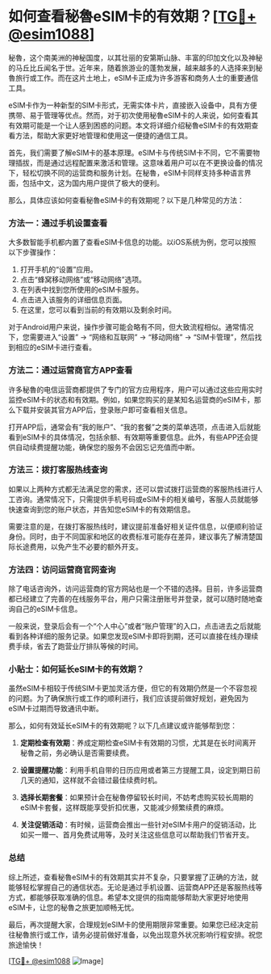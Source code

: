 # 如何查看秘魯eSIM卡的有效期？[[TG💪+ @esim1088](https://t.me/s/esim1088)]

秘魯，这个南美洲的神秘国度，以其壮丽的安第斯山脉、丰富的印加文化以及神秘的马丘比丘闻名于世。近年来，随着旅游业的蓬勃发展，越来越多的人选择来到秘魯旅行或工作。而在这片土地上，eSIM卡正成为许多游客和商务人士的重要通信工具。

eSIM卡作为一种新型的SIM卡形式，无需实体卡片，直接嵌入设备中，具有方便携带、易于管理等优点。然而，对于初次使用秘魯eSIM卡的人来说，如何查看其有效期可能是一个让人感到困惑的问题。本文将详细介绍秘魯eSIM卡的有效期查看方法，帮助大家更好地管理和使用这一便捷的通信工具。

首先，我们需要了解eSIM卡的基本原理。eSIM卡与传统SIM卡不同，它不需要物理插拔，而是通过远程配置来激活和管理。这意味着用户可以在不更换设备的情况下，轻松切换不同的运营商和服务计划。在秘魯，eSIM卡同样支持多种语言界面，包括中文，这为国内用户提供了极大的便利。

那么，具体应该如何查看秘魯eSIM卡的有效期呢？以下是几种常见的方法：

### 方法一：通过手机设置查看

大多数智能手机都内置了查看eSIM卡信息的功能。以iOS系统为例，您可以按照以下步骤操作：

1. 打开手机的“设置”应用。
2. 点击“蜂窝移动网络”或“移动网络”选项。
3. 在列表中找到您所使用的eSIM卡服务。
4. 点击进入该服务的详细信息页面。
5. 在这里，您可以看到当前的有效期以及剩余时间。

对于Android用户来说，操作步骤可能会略有不同，但大致流程相似。通常情况下，您需要进入“设置” -> “网络和互联网” -> “移动网络” -> “SIM卡管理”，然后找到相应的eSIM卡进行查看。

### 方法二：通过运营商官方APP查看

许多秘魯的电信运营商都提供了专门的官方应用程序，用户可以通过这些应用实时监控eSIM卡的状态和有效期。例如，如果您购买的是某知名运营商的eSIM卡，那么下载并安装其官方APP后，登录账户即可查看相关信息。

打开APP后，通常会有“我的账户”、“我的套餐”之类的菜单选项，点击进入后就能看到eSIM卡的具体情况，包括余额、有效期等重要信息。此外，有些APP还会提供自动续费提醒功能，确保您的服务不会因忘记充值而中断。

### 方法三：拨打客服热线查询

如果以上两种方式都无法满足您的需求，还可以尝试拨打运营商的客服热线进行人工咨询。通常情况下，只需提供手机号码或eSIM卡的相关编号，客服人员就能够快速查询到您的账户状态，并告知您eSIM卡的有效期信息。

需要注意的是，在拨打客服热线时，建议提前准备好相关证件信息，以便顺利验证身份。同时，由于不同国家和地区的收费标准可能存在差异，建议事先了解清楚国际长途费用，以免产生不必要的额外开支。

### 方法四：访问运营商官网查询

除了电话咨询外，访问运营商的官方网站也是一个不错的选择。目前，许多运营商都已经建立了完善的在线服务平台，用户只需注册账号并登录，就可以随时随地查询自己的eSIM卡信息。

一般来说，登录后会有一个“个人中心”或者“账户管理”的入口，点击进去之后就能看到各种详细的服务记录。如果您发现eSIM卡即将到期，还可以直接在线办理续费手续，省去了跑营业厅排队等候的时间。

### 小贴士：如何延长eSIM卡的有效期？

虽然eSIM卡相较于传统SIM卡更加灵活方便，但它的有效期仍然是一个不容忽视的问题。为了确保旅行或工作的顺利进行，我们应该提前做好规划，避免因为eSIM卡过期而导致通讯中断。

那么，如何有效延长eSIM卡的有效期呢？以下几点建议或许能够帮到您：

1. **定期检查有效期**：养成定期检查eSIM卡有效期的习惯，尤其是在长时间离开秘魯之前，务必确认是否需要续费。
   
2. **设置提醒功能**：利用手机自带的日历应用或者第三方提醒工具，设定到期日前几天的通知，这样就不会错过最佳续费时机。
   
3. **选择长期套餐**：如果预计会在秘魯停留较长时间，不妨考虑购买较长周期的eSIM卡套餐，这样既能享受折扣优惠，又能减少频繁续费的麻烦。

4. **关注促销活动**：有时候，运营商会推出一些针对eSIM卡用户的促销活动，比如买一赠一、首月免费试用等，及时关注这些信息可以帮助我们节省开支。

### 总结

综上所述，查看秘魯eSIM卡的有效期其实并不复杂，只要掌握了正确的方法，就能够轻松掌握自己的通信状态。无论是通过手机设置、运营商APP还是客服热线等方式，都能够获取准确的信息。希望本文提供的指南能够帮助大家更好地使用eSIM卡，让您的秘魯之旅更加顺畅无忧。

最后，再次提醒大家，合理规划eSIM卡的使用期限非常重要。如果您已经决定前往秘魯旅行或工作，请务必提前做好准备，以免出现意外状况影响行程安排。祝您旅途愉快！

[[TG💪+ @esim1088](https://t.me/s/esim1088) ![Image](https://i.postimg.cc/4NQfJmqS/Snipaste-2025-05-13-00-14-12.png)]